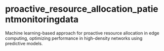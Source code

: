 # proactive_resource_allocation_patientmonitoringdata
Machine learning-based approach for proactive resource allocation in edge computing, optimizing performance in high-density networks using predictive models.
